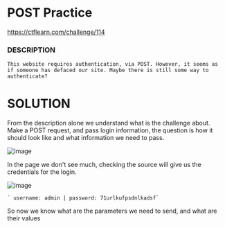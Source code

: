 # POST Practice 
https://ctflearn.com/challenge/114

### DESCRIPTION
    This website requires authentication, via POST. However, it seems as if someone has defaced our site. Maybe there is still some way to authenticate?

# SOLUTION
From the description alone we understand what is the challenge about. Make a POST request, and pass login information, the question is how it should look like and
what information we need to pass.

![image](https://github.com/W4W1R3/WEB-CHALLS/assets/57982315/42634cfc-02af-4ff6-88dc-01c30f2eeb12)

In the page we don't see much, checking the source will give us the credentials for the login.

![image](https://github.com/W4W1R3/WEB-CHALLS/assets/57982315/c68ea016-e70e-4f44-97bf-cb18d2964075)

    ` username: admin | password: 71urlkufpsdnlkadsf`
    
So now we know what are the parameters we need to send, and what are their values



     
